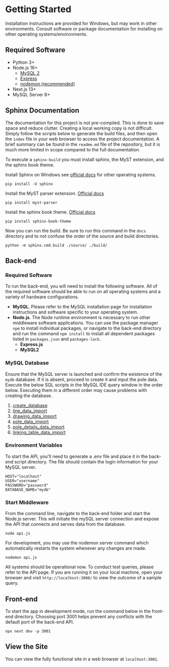 # Getting Started
Installation instructions are provided for Windows, but may work in other environments. Consult software or package documentation for installing on other operating systems/environments. 

## Required Software
- Python 3+<br>
- Node.js 16+<br>
	- [MySQL 2](https://www.npmjs.com/package/mysql2)
	- [Express](https://expressjs.com/)
	- [nodemon (recommended)](https://www.npmjs.com/package/nodemon)
- Next.js 13+<br>
- MySQL Server 8+

## Sphinx Documentation
The documentation for this project is not pre-compiled. This is done to save space and reduce clutter. Creating a local working copy is not difficult. Simply follow the scripts below to generate the build files, and then open the `index` file in your web browser to access the project documentation. A brief summary can be found in the `readme.md` file of the repository, but it is much more limited in scope compared to the full documentation.

To execute a `sphinx-build` you must install sphinx, the MyST extension, and the sphinx book theme. 

Install Sphinx on Windows see [official docs](https://www.sphinx-doc.org/en/master/usage/installation.html) for other operating systems.

```
pip install -U sphinx
```

Install the MyST parser extension. [Official docs](https://myst-parser.readthedocs.io/en/latest/intro.html)

```
pip install myst-parser
```

Install the sphinx book theme.  [Official docs](https://sphinx-book-theme.readthedocs.io/en/stable/tutorials/get-started.html)

```
pip install sphinx-book-theme
```

Now you can run the build. Be sure to run this command in the `docs` directory and to not confuse the order of the source and build directories. 

```
python -m sphinx.cmd.build ./source/ ./build/
```

## Back-end
### Required Software

To run the back-end, you will need to install the following software. All of the required software should be able to run on all operating systems and a variety of hardware configurations. 

- **MySQL**. Please refer to the MySQL installation page for installation instructions and software specific to your operating system.
- **Node.js**. The Node runtime environment is necessary to run other middleware software applications. You can use the package manager `npm` to install individual packages, or navigate to the back-end directory and run the command `npm install` to install all dependent packages listed in `packages.json` and `packages-lock`.
    - **Express.js**
    - **MySQL2**

### MySQL Database
Ensure that the MySQL server is launched and confirm the existence of the `mydb` database. If it is absent, proceed to create it and input the pole data. Execute the below SQL scripts in the MySQL IDE query window in the order below. Executing them in a different order may cause problems with creating the database. 

1. [create_database](../../back-end/MySQL/create_database.sql)
2. [line_data_import](../../back-end/MySQL/line_data_import.sql)
3. [drawing_data_import](../../back-end/MySQL/drawing_data_import.sql)
4. [pole_data_import](../../back-end/MySQL/pole_data_import.sql)
5. [pole_details_data_import](../../back-end/MySQL/pole_details_data_import.sql)
6. [linking_table_data_import](../../back-end/MySQL/linking_table_data_import.sql)

### Environment Variables
To start the API, you'll need to generate a .env file and place it in the back-end script directory. The file should contain the login information for your MySQL server.

```
HOST="localhost"
USER="username"
PASSWORD="password"
DATABASE_NAME="mydb"
```
### Start Middleware
From the command line, navigate to the back-end folder and start the Node.js server. This will initiate the mySQL server connection and expose the API that connects and serves data from the database.

```
node api.js
```

For development, you may use the nodemon server command which automatically restarts the system whenever any changes are made.
```
nodemon api.js
```

All systems should be operational now. To conduct test queries, please refer to the API page. If you are running it on your local machine, open your browser and visit `http://localhost:3000/` to view the outcome of a sample query.


## Front-end
To start the app in development mode, run the command below in the front-end directory. Choosing port 3001 helps prevent any conflicts with the default port of the back-end API.

```
npx next dev -p 3001
```

## View the Site
You can view the fully functional site in a web browser at `localhost:3001`.
